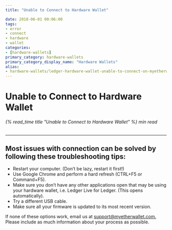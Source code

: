 ```yaml
---
title: "Unable to Connect to Hardware Wallet"

date: 2018-06-01 00:06:00
tags:
- error
- connect
- hardware
- wallet
categories:
- [hardware-wallets]
primary_category: hardware-wallets
primary_category_display_name: "Hardware Wallets"
alias:
- hardware-wallets/ledger-hardware-wallet-unable-to-connect-on-myetherwallet.html
---
```


# **Unable to Connect to Hardware Wallet**

###### {% read_time title "Unable to Connect to Hardware Wallet" %} min read

* * *

## **Most issues with connection can be solved by following these troubleshooting tips:**

-   Restart your computer. (Don’t be lazy, restart it first!)
-   Use Google Chrome and perform a hard refresh (CTRL+F5 or Command+F5).
-   Make sure you don’t have any other applications open that may be using your hardware wallet, i.e. Ledger Live for Ledger. (This opens automatically).
-   Try a different USB cable.
-   Make sure all your firmware is updated to its most recent version. 

If none of these options work, email us at [support@myetherwallet.com.](mailto:support@myetherwallet.com.) Please include as much information about your process as possible.
